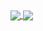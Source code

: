 <a href="https://github.com/anuraghazra/github-readme-stats">
<img align="center" src="https://github-readme-stats.vercel.app/api?username=3k11ooo&theme=dark&count_private=true&show_icons=true/">
</a>
<a href="https://github.com/anuraghazra/github-readme-stats">
<img align="center" src="https://github-readme-stats.vercel.app/api/top-langs?username=3k11ooo&exclude_repo=GSS1_FS_FS">
</a>
<!--
**3k11ooo/3k11ooo** is a ✨ _special_ ✨ repository because its `README.md` (this file) appears on your GitHub profile.

Here are some ideas to get you started:

- 🔭 I’m currently working on ...
- 🌱 I’m currently learning ...
- 👯 I’m looking to collaborate on ...
- 🤔 I’m looking for help with ...
- 💬 Ask me about ...
- 📫 How to reach me: ...
- 😄 Pronouns: ...
- ⚡ Fun fact: ...
-->

